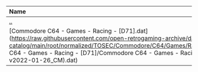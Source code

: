 |Name|Size|
|:---|---:|
|[..](../index.html)|DIR|
|[Commodore C64 - Games - Racing - [D71].dat](https://raw.githubusercontent.com/open-retrogaming-archive/dat-catalog/main/root/normalized/TOSEC/Commodore/C64/Games/Racing/[D71]/Commodore C64 - Games - Racing - [D71]/Commodore C64 - Games - Racing - [D71] (TOSEC-v2022-01-26_CM).dat)|869|
